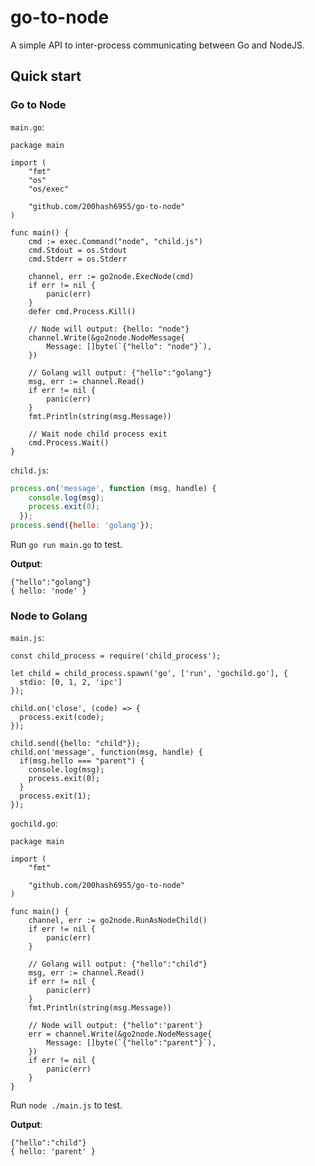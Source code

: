 # go-to-node

A simple API to inter-process communicating between Go and NodeJS.

## Quick start

### Go to Node

`main.go`:

```golang
package main

import (
	"fmt"
	"os"
	"os/exec"

	"github.com/200hash6955/go-to-node"
)

func main() {
	cmd := exec.Command("node", "child.js")
	cmd.Stdout = os.Stdout
	cmd.Stderr = os.Stderr

	channel, err := go2node.ExecNode(cmd)
	if err != nil {
		panic(err)
	}
	defer cmd.Process.Kill()

	// Node will output: {hello: "node"}
	channel.Write(&go2node.NodeMessage{
		Message: []byte(`{"hello": "node"}`),
	})

	// Golang will output: {"hello":"golang"}
	msg, err := channel.Read()
	if err != nil {
		panic(err)
	}
	fmt.Println(string(msg.Message))

	// Wait node child process exit
	cmd.Process.Wait()
}
```

`child.js`:

```js
process.on('message', function (msg, handle) {
    console.log(msg);
    process.exit(0);
  });
process.send({hello: 'golang'});
```

Run `go run main.go` to test.

**Output**:

```
{"hello":"golang"}
{ hello: 'node' }
```

### Node to Golang

`main.js`:

```node
const child_process = require('child_process');

let child = child_process.spawn('go', ['run', 'gochild.go'], {
  stdio: [0, 1, 2, 'ipc']
});

child.on('close', (code) => {
  process.exit(code);
});

child.send({hello: "child"});
child.on('message', function(msg, handle) {
  if(msg.hello === "parent") {
    console.log(msg);
    process.exit(0);
  }
  process.exit(1);
});
```

`gochild.go`:

```golang
package main

import (
	"fmt"

	"github.com/200hash6955/go-to-node"
)

func main() {
	channel, err := go2node.RunAsNodeChild()
	if err != nil {
		panic(err)
	}

	// Golang will output: {"hello":"child"}
	msg, err := channel.Read()
	if err != nil {
		panic(err)
	}
	fmt.Println(string(msg.Message))

	// Node will output: {"hello":'parent'}
	err = channel.Write(&go2node.NodeMessage{
		Message: []byte(`{"hello":"parent"}`),
	})
	if err != nil {
		panic(err)
	}
}
```

Run `node ./main.js` to test.

**Output**:

```
{"hello":"child"}
{ hello: 'parent' }
```

